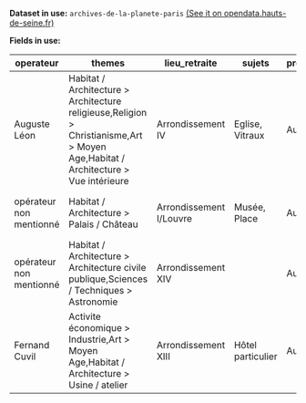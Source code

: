 **Dataset in use:** `archives-de-la-planete-paris` [(See it on opendata.hauts-de-seine.fr)](https://opendata.hauts-de-seine.fr/explore/dataset/archives-de-la-planete-paris/table/)

**Fields in use:** 

|operateur                 |themes         |lieu_retraite                                      |sujets           |procede_technique|date_de_prise_de_vue|photo                                                     |legende_revisee                                                       |geo_point         |
|--------------------------|---------------|---------------------------------------------------|-----------------|-----------------|--------------------|----------------------------------------------------------|----------------------------------------------------------------------|------------------|
|Auguste Léon   |Habitat / Architecture > Architecture religieuse,Religion > Christianisme,Art > Moyen Age,Habitat / Architecture > Vue intérieure|Arrondissement IV                                  |Eglise, Vitraux  |Autochrome       |1911-1913 (?)       |https://opendata.hauts-de-seine.fr/api/v2/catalog/datasets/archives-de-la-planete-paris/files/b43f9eefacb9cd0425b64b1dfc98182f|Vitraux du chœur de la chapelle haute de la Sainte-Chapelle           |48.85535,2.345259 |
|opérateur non mentionné   |Habitat / Architecture > Palais / Château|Arrondissement I/Louvre                            |Musée, Place     |Autochrome       |1911-1913 (?)       |https://opendata.hauts-de-seine.fr/api/v2/catalog/datasets/archives-de-la-planete-paris/files/d9facf2c30be75bca06d0b827c7eba07|Aile Richelieu du Palais du Louvre depuis la place du Carrousel       |48.861613,2.336221|
|opérateur non mentionné   |Habitat / Architecture > Architecture civile publique,Sciences / Techniques > Astronomie|Arrondissement XIV                                 |                 |Autochrome       |1911-1913 (?)       |https://opendata.hauts-de-seine.fr/api/v2/catalog/datasets/archives-de-la-planete-paris/files/f81844dadc15b884c63fe4350113101c|L'Observatoire vu de la rue Cassini                                   |48.837325,2.336566|
|Fernand Cuvil   |Activite économique > Industrie,Art > Moyen Age,Habitat / Architecture > Usine / atelier|Arrondissement XIII                                |Hôtel particulier|Autochrome       |1911-1913 (?)       |https://opendata.hauts-de-seine.fr/api/v2/catalog/datasets/archives-de-la-planete-paris/files/e46007bc138d98d7131395595f9bdfeb|L'hôtel de la reine Blanche au 17 rue des Gobelins                    |48.837518,2.351398|

